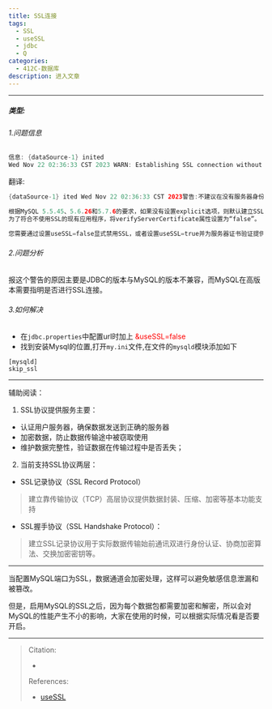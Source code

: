 ```yaml
---
title: SSL连接
tags:
  - SSL
  - useSSL
  - jdbc
  - Q
categories:
  - 412C-数据库
description: 进入文章
---
```


---


##### 类型:
###### 1.问题信息
```java
信息: {dataSource-1} inited  
Wed Nov 22 02:36:33 CST 2023 WARN: Establishing SSL connection without server's identity verification is not recommended. According to MySQL 5.5.45+, 5.6.26+ and 5.7.6+ requirements SSL connection must be established by default if explicit option isn't set. For compliance with existing applications not using SSL the verifyServerCertificate property is set to 'false'. You need either to explicitly disable SSL by setting useSSL=false, or set useSSL=true and provide truststore for server certificate verification.  
```

翻译:
```java
{dataSource-1} ited Wed Nov 22 02:36:33 CST 2023警告:不建议在没有服务器身份验证的情况下建立SSL连接。

根据MySQL 5.5.45、5.6.26和5.7.6的要求，如果没有设置explicit选项，则默认建立SSL连接。
为了符合不使用SSL的现有应用程序，将verifyServerCertificate属性设置为“false”。

您需要通过设置useSSL=false显式禁用SSL，或者设置useSSL=true并为服务器证书验证提供信任存储。
```

###### 2.问题分析
报这个警告的原因主要是JDBC的版本与MySQL的版本不兼容，而MySQL在高版本需要指明是否进行SSL连接。

###### 3.如何解决

- 在`jdbc.properties`中配置url时加上 <font color="red">&useSSL=false</font>
- 找到安装Mysql的位置,打开`my.ini`文件,在文件的`mysqld`模块添加如下
```
[mysqld]
skip_ssl
```



---
辅助阅读：
1. SSL协议提供服务主要：       
- 认证用户服务器，确保数据发送到正确的服务器
- 加密数据，防止数据传输途中被窃取使用
- 维护数据完整性，验证数据在传输过程中是否丢失；

2. 当前支持SSL协议两层：        
- SSL记录协议（SSL Record Protocol）
>建立靠传输协议（TCP）高层协议提供数据封装、压缩、加密等基本功能支持
- SSL握手协议（SSL Handshake Protocol）：
> 建立SSL记录协议用于实际数据传输始前通讯双进行身份认证、协商加密算法、交换加密密钥等。
---

当配置MySQL端口为SSL，数据通道会加密处理，这样可以避免敏感信息泄漏和被篡改。

但是，启用MySQL的SSL之后，因为每个数据包都需要加密和解密，所以会对MySQL的性能产生不小的影响，大家在使用的时候，可以根据实际情况看是否要开启。


---

> Citation:
> - []()
> 
> References:
> - [useSSL](https://developer.aliyun.com/article/974013)

